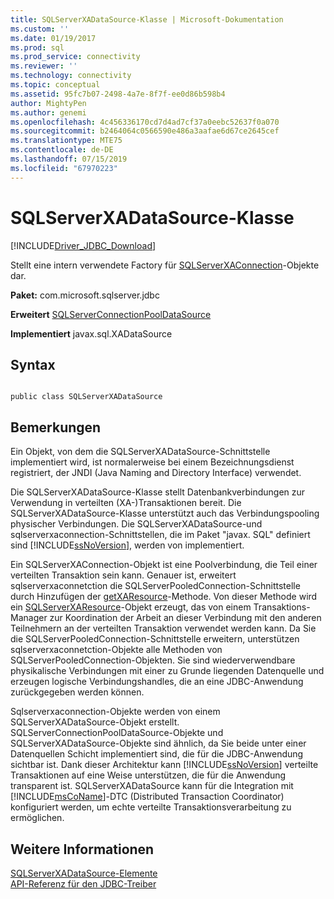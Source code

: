 ```yaml
---
title: SQLServerXADataSource-Klasse | Microsoft-Dokumentation
ms.custom: ''
ms.date: 01/19/2017
ms.prod: sql
ms.prod_service: connectivity
ms.reviewer: ''
ms.technology: connectivity
ms.topic: conceptual
ms.assetid: 95fc7b07-2498-4a7e-8f7f-ee0d86b598b4
author: MightyPen
ms.author: genemi
ms.openlocfilehash: 4c456336170cd7d4ad7cf37a0eebc52637f0a070
ms.sourcegitcommit: b2464064c0566590e486a3aafae6d67ce2645cef
ms.translationtype: MTE75
ms.contentlocale: de-DE
ms.lasthandoff: 07/15/2019
ms.locfileid: "67970223"
---
```

# <a name="sqlserverxadatasource-class"></a>SQLServerXADataSource-Klasse
[!INCLUDE[Driver_JDBC_Download](../../../includes/driver_jdbc_download.md)]

  Stellt eine intern verwendete Factory für [SQLServerXAConnection](../../../connect/jdbc/reference/sqlserverxaconnection-class.md)-Objekte dar.  
  
 **Paket:** com.microsoft.sqlserver.jdbc  
  
 **Erweitert** [SQLServerConnectionPoolDataSource](../../../connect/jdbc/reference/sqlserverconnectionpooldatasource-class.md)  
  
 **Implementiert** javax.sql.XADataSource  
  
## <a name="syntax"></a>Syntax  
  
```  
  
public class SQLServerXADataSource  
```  
  
## <a name="remarks"></a>Bemerkungen  
 Ein Objekt, von dem die SQLServerXADataSource-Schnittstelle implementiert wird, ist normalerweise bei einem Bezeichnungsdienst registriert, der JNDI (Java Naming and Directory Interface) verwendet.  
  
 Die SQLServerXADataSource-Klasse stellt Datenbankverbindungen zur Verwendung in verteilten (XA-)Transaktionen bereit. Die SQLServerXADataSource-Klasse unterstützt auch das Verbindungspooling physischer Verbindungen. Die SQLServerXADataSource-und sqlserverxaconnection-Schnittstellen, die im Paket "javax. SQL" definiert sind [!INCLUDE[ssNoVersion](../../../includes/ssnoversion-md.md)], werden von implementiert.  
  
 Ein SQLServerXAConnection-Objekt ist eine Poolverbindung, die Teil einer verteilten Transaktion sein kann. Genauer ist, erweitert sqlserverxaconnetction die SQLServerPooledConnection-Schnittstelle durch Hinzufügen der [getXAResource](../../../connect/jdbc/reference/getxaresource-method-sqlserverxaconnection.md)-Methode. Von dieser Methode wird ein [SQLServerXAResource](../../../connect/jdbc/reference/sqlserverxaresource-class.md)-Objekt erzeugt, das von einem Transaktions-Manager zur Koordination der Arbeit an dieser Verbindung mit den anderen Teilnehmern an der verteilten Transaktion verwendet werden kann. Da Sie die SQLServerPooledConnection-Schnittstelle erweitern, unterstützen sqlserverxaconnetction-Objekte alle Methoden von SQLServerPooledConnection-Objekten. Sie sind wiederverwendbare physikalische Verbindungen mit einer zu Grunde liegenden Datenquelle und erzeugen logische Verbindungshandles, die an eine JDBC-Anwendung zurückgegeben werden können.  
  
 Sqlserverxaconnection-Objekte werden von einem SQLServerXADataSource-Objekt erstellt. SQLServerConnectionPoolDataSource-Objekte und SQLServerXADataSource-Objekte sind ähnlich, da Sie beide unter einer Datenquellen Schicht implementiert sind, die für die JDBC-Anwendung sichtbar ist. Dank dieser Architektur kann [!INCLUDE[ssNoVersion](../../../includes/ssnoversion-md.md)] verteilte Transaktionen auf eine Weise unterstützen, die für die Anwendung transparent ist. SQLServerXADataSource kann für die Integration mit [!INCLUDE[msCoName](../../../includes/msconame_md.md)]-DTC (Distributed Transaction Coordinator) konfiguriert werden, um echte verteilte Transaktionsverarbeitung zu ermöglichen.  
  
## <a name="see-also"></a>Weitere Informationen  
 [SQLServerXADataSource-Elemente](../../../connect/jdbc/reference/sqlserverxadatasource-members.md)   
 [API-Referenz für den JDBC-Treiber](../../../connect/jdbc/reference/jdbc-driver-api-reference.md)  
  
  
